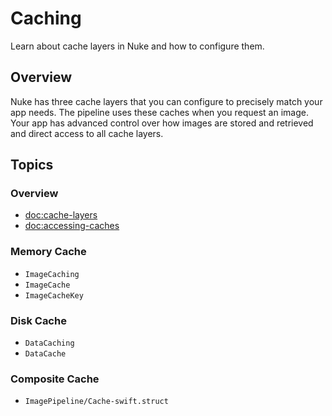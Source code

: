# Caching

Learn about cache layers in Nuke and how to configure them.

## Overview

Nuke has three cache layers that you can configure to precisely match your app needs. The pipeline uses these caches when you request an image. Your app has advanced control over how images are stored and retrieved and direct access to all cache layers.

## Topics

### Overview

- <doc:cache-layers>
- <doc:accessing-caches>

### Memory Cache

- ``ImageCaching``
- ``ImageCache``
- ``ImageCacheKey``

### Disk Cache

- ``DataCaching``
- ``DataCache``

### Composite Cache

- ``ImagePipeline/Cache-swift.struct``
